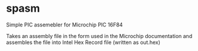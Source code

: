 # spasm
Simple PIC assemebler for Microchip PIC 16F84 

Takes an assembly file in the form used in the Microchip documentation
and assembles the file into Intel Hex Record file (written as out.hex)
